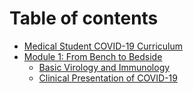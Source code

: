 # Table of contents

* [Medical Student COVID-19 Curriculum](README.md)
* [Module 1: From Bench to Bedside](module-1-from-bench-to-bedside/README.md)
  * [Basic Virology and Immunology](module-1-from-bench-to-bedside/basic-virology-and-immunology.md)
  * [Clinical Presentation of COVID-19](module-1-from-bench-to-bedside/untitled.md)

